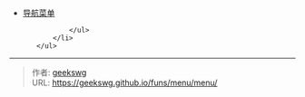 # 

<!DOCTYPE html>
<html>
<head>
<meta http-equiv="Content-Type" content="text/html; charset=utf-8">
<title>js网页左上角扇形导航菜单特效</title>

<link rel="stylesheet" type="text/css" href="index.css" />
</head>
<body>

<div class="menuHolder">
<div class="menuWindow">
	<ul class="p1">
		<li class="s1"><a href="javascript:;">导航菜单</a>
			<ul id="p2" class="p2">
				
				

			</ul>
		</li>
	</ul>
</div>
</div>

<script>
var menu = [
	{
		title: 'tool-实用工具',
		subtitle: ['cool-keybord-炫酷键盘', 'color-picker-颜色拾取器', 'pwd-generator-密码生成器'],
		subUrl:['/funs/pages/tools-jq-keybord/','https://bing.com','https://qq.com']
	},
	{
		title: 'game-游戏',
		subtitle: ['cube-魔方', 'ai-chess-AI国际象棋', '2048', '四级菜单'],
		subUrl:['/funs/game-cube/','https://bing.com','https://qq.com','https://qq.com']
	},
	{
		title: 'album-相册',
		subtitle: ['3d-carousel', 'accordion-image-相册', '三级菜单', '四级菜单'],
		subUrl:['/funs/3d-carousel/','/funs/pages/album-accordion-image/','https://qq.com','https://qq.com']
	}
]
renderMenu(menu)
function renderMenu(menu) {
	var lis = ''
	const deg = 90
	var p2 = document.getElementById('p2')
	for (var i = 0; i < menu.length; i++) {
		var sublis = ''
		var rotateDeg = deg / menu.length
		for (var j = 0; j < menu[i].subtitle.length; j++) {
			var subrotateDeg = deg / menu[i].subtitle.length
			var lineHeight = 600/menu[i].subtitle.length + 40
			sublis += '<li>' +
				'<a target="_blank" style="transform: rotate(' + (subrotateDeg * j) + 'deg);line-height:'+lineHeight+'px" href="'+menu[i].subUrl[j]+'">' +
				'<span>' + menu[i].subtitle[j] + '</span>' +
				'</a>' +
				'</li>'
		}
		var ul = ' <ul class="p3 a' + menu[i].subtitle.length + '">' + sublis + '</ul>'
		lis += '<li class="s2">' +
			'<a style="transform: rotate(' + (rotateDeg * i) + 'deg);" href="javascript:;"><span>' + menu[i].title + '</span></a>' +
			'' + ul + '' +
			'</li>'
	}
	p2.innerHTML = lis
}
</script>

</body>
</html>


---

> 作者: [geekswg](https://geekswg.github.io)  
> URL: https://geekswg.github.io/funs/menu/menu/  


